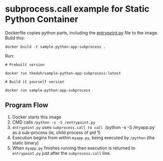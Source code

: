 # subprocess.call example for Static Python Container

Dockerfile copies python parts, including the [entrypoint.py](./entrypoint.py) file to the image. Build this:

    docker build -t sample-python-app-subprocess .

Run:

    # Prebuilt version

    docker run thedoh/sample-python-app-subprocess:latest

    # Build it yourself version

    docker run sample-python-app-subprocess

## Program Flow

1. Docker starts this image
2. CMD calls `/python -s -S /entrypoint.py`
3. `entrypoint.py` uses `subprocess.call to call `/python -s -S /myapp.py` as a sub-process (ie, child process of pid 1)
4. Execution begins from within `myapp.py`, being executed by `/python` (the static binary)
5. When `myapp.py` finishes running then execution is returned to `entrypoint.py` just after the `subprocess.call` line.
